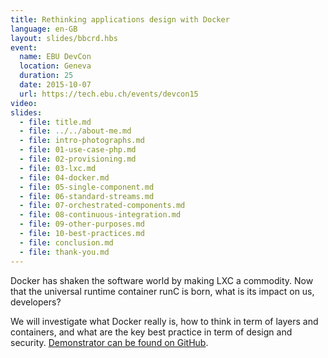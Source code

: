 ```yaml
---
title: Rethinking applications design with Docker
language: en-GB
layout: slides/bbcrd.hbs
event:
  name: EBU DevCon
  location: Geneva
  duration: 25
  date: 2015-10-07
  url: https://tech.ebu.ch/events/devcon15
video:
slides:
  - file: title.md
  - file: ../../about-me.md
  - file: intro-photographs.md
  - file: 01-use-case-php.md
  - file: 02-provisioning.md
  - file: 03-lxc.md
  - file: 04-docker.md
  - file: 05-single-component.md
  - file: 06-standard-streams.md
  - file: 07-orchestrated-components.md
  - file: 08-continuous-integration.md
  - file: 09-other-purposes.md
  - file: 10-best-practices.md
  - file: conclusion.md
  - file: thank-you.md
---
```


Docker has shaken the software world by making LXC a commodity. Now
that the universal runtime container runC is born, what is its impact on
us, developers?

We will investigate what Docker really is, how to think in term of layers
and containers, and what are the key best practice in term of design and
security. [Demonstrator can be found on GitHub](https://github.com/oncletom/devcon-2015-docker-demonstrator).
